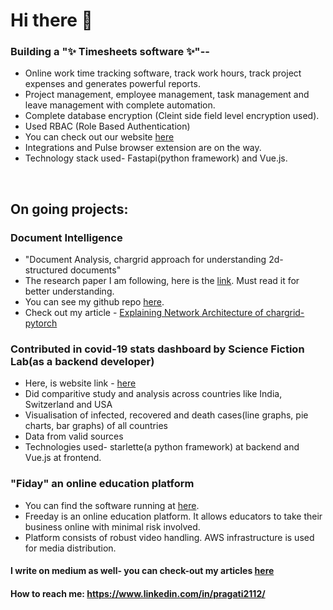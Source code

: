 # Hi there 👋

### Building a "✨ Timesheets software ✨"--
  - Online work time tracking software, track work hours, track project expenses and generates powerful reports.
  - Project management, employee management, task management and leave management with complete automation.
  - Complete database encryption (Cleint side field level encryption used).
  - Used RBAC (Role Based Authentication)
  - You can check out our website  [here](https://next.pulsein.io/)
  - Integrations and Pulse browser extension are on the way. 
  - Technology stack used- Fastapi(python framework) and Vue.js. 
 
&nbsp;
## On going projects:   


### Document Intelligence
  - "Document Analysis, chargrid approach for understanding 2d-structured documents" 
  - The research paper I am following, here is the [link](https://arxiv.org/abs/1809.08799). Must read it for better understanding. 
  - You can see my github repo [here](https://github.com/sciencefictionlab/chargrid-pytorch).
  - Check out my article - [Explaining Network Architecture of chargrid-pytorch](https://medium.com/analytics-vidhya/implementing-chargrid-network-architecture-cc21eb3d68f8)


### Contributed in covid-19 stats dashboard by Science Fiction Lab(as a backend developer)
  - Here, is website link -  [here](https://covid19.scifilab.io/)
  - Did comparitive study and analysis across countries like India, Switzerland and USA
  - Visualisation of infected, recovered and death cases(line graphs, pie charts, bar graphs) of all countries
  - Data from valid sources
  - Technologies used- starlette(a python framework) at backend and Vue.js at frontend.


### "Fiday" an online education platform
  - You can find the software running at  [here](fiday.io).
  - Freeday is an online education platform. It allows educators to take their business online with minimal risk involved.
  - Platform consists of robust video handling. AWS infrastructure is used for media distribution.

#### I write on medium as well- you can check-out my articles [here](https://medium.com/@pandeypragati2112) 

#### How to reach me: https://www.linkedin.com/in/pragati2112/








<!--
**pragati2112/pragati2112** is a ✨ _special_ ✨ repository because its `README.md` (this file) appears on your GitHub profile.

Here are some ideas to get you started:

- 🔭 I’m currently working on "Fiday" an online education platform.
- 📫 How to reach me: https://www.linkedin.com/in/pragati2112/
- On going project:"Document Analysis" The research paper I am following, here is the link(https://arxiv.org/abs/1809.08799). Must read it for better understanding. You can see my github repo here(https://github.com/sciencefictionlab/chargrid-pytorch).

-->
